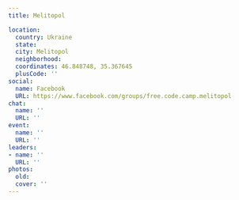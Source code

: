 ```yaml
---
title: Melitopol

location:
  country: Ukraine
  state: 
  city: Melitopol
  neighborhood: 
  coordinates: 46.848748, 35.367645
  plusCode: ''
social:
  name: Facebook
  URL: https://www.facebook.com/groups/free.code.camp.melitopol
chat:
  name: ''
  URL: ''
event:
  name: ''
  URL: ''
leaders:
- name: ''
  URL: ''
photos:
  old: 
  cover: ''
---
```

